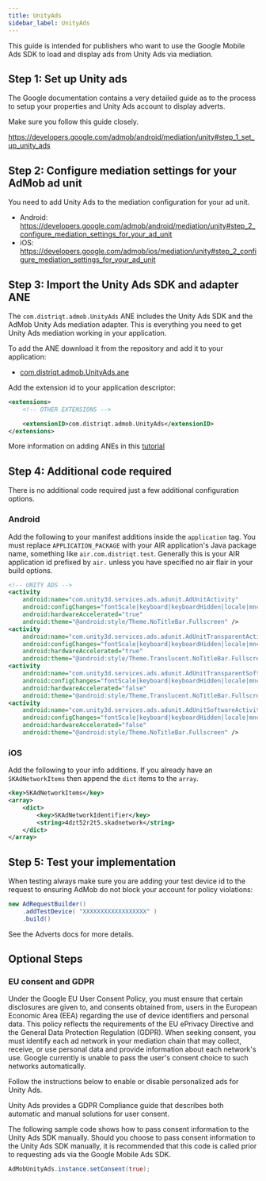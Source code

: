 ```yaml
---
title: UnityAds
sidebar_label: UnityAds
---
```


This guide is intended for publishers who want to use the Google Mobile Ads SDK to load and display ads from Unity Ads via mediation. 



## Step 1: Set up Unity ads

The Google documentation contains a very detailed guide as to the process to setup your properties and Unity Ads account to display adverts.

Make sure you follow this guide closely.

https://developers.google.com/admob/android/mediation/unity#step_1_set_up_unity_ads




## Step 2: Configure mediation settings for your AdMob ad unit

You need to add Unity Ads to the mediation configuration for your ad unit.

- Android: https://developers.google.com/admob/android/mediation/unity#step_2_configure_mediation_settings_for_your_ad_unit
- iOS: https://developers.google.com/admob/ios/mediation/unity#step_2_configure_mediation_settings_for_your_ad_unit





## Step 3: Import the Unity Ads SDK and adapter ANE

The `com.distriqt.admob.UnityAds` ANE includes the Unity Ads SDK and the AdMob Unity Ads mediation adapter. This is everything you need to get Unity Ads mediation working in your application.

To add the ANE download it from the repository and add it to your application:

- [com.distriqt.admob.UnityAds.ane](https://github.com/distriqt/ANE-Adverts-Mediation/raw/master/lib/unityads/com.distriqt.admob.UnityAds.ane)

Add the extension id to your application descriptor:

```xml
<extensions>
    <!-- OTHER EXTENSIONS -->

    <extensionID>com.distriqt.admob.UnityAds</extensionID>
</extensions>
```

More information on adding ANEs in this [tutorial](/docs/tutorials/getting-started)




## Step 4: Additional code required

There is no additional code required just a few additional configuration options.


### Android

Add the following to your manifest additions inside the `application` tag. You must replace `APPLICATION_PACKAGE` with your AIR application's Java package name, something like `air.com.distriqt.test`. Generally this is your AIR application id prefixed by `air.` unless you have specified no air flair in your build options.


```xml
<!-- UNITY ADS -->
<activity
    android:name="com.unity3d.services.ads.adunit.AdUnitActivity"
    android:configChanges="fontScale|keyboard|keyboardHidden|locale|mnc|mcc|navigation|orientation|screenLayout|screenSize|smallestScreenSize|uiMode|touchscreen"
    android:hardwareAccelerated="true"
    android:theme="@android:style/Theme.NoTitleBar.Fullscreen" />
<activity
    android:name="com.unity3d.services.ads.adunit.AdUnitTransparentActivity"
    android:configChanges="fontScale|keyboard|keyboardHidden|locale|mnc|mcc|navigation|orientation|screenLayout|screenSize|smallestScreenSize|uiMode|touchscreen"
    android:hardwareAccelerated="true"
    android:theme="@android:style/Theme.Translucent.NoTitleBar.Fullscreen" />
<activity
    android:name="com.unity3d.services.ads.adunit.AdUnitTransparentSoftwareActivity"
    android:configChanges="fontScale|keyboard|keyboardHidden|locale|mnc|mcc|navigation|orientation|screenLayout|screenSize|smallestScreenSize|uiMode|touchscreen"
    android:hardwareAccelerated="false"
    android:theme="@android:style/Theme.Translucent.NoTitleBar.Fullscreen" />
<activity
    android:name="com.unity3d.services.ads.adunit.AdUnitSoftwareActivity"
    android:configChanges="fontScale|keyboard|keyboardHidden|locale|mnc|mcc|navigation|orientation|screenLayout|screenSize|smallestScreenSize|uiMode|touchscreen"
    android:hardwareAccelerated="false"
    android:theme="@android:style/Theme.NoTitleBar.Fullscreen" />
```


### iOS

Add the following to your info additions. If you already have an `SKAdNetworkItems` then append the `dict` items to the `array`.

```xml
<key>SKAdNetworkItems</key>
<array>
    <dict>
        <key>SKAdNetworkIdentifier</key>
        <string>4dzt52r2t5.skadnetwork</string>
    </dict>
</array>
```




## Step 5: Test your implementation 

When testing always make sure you are adding your test device id to the request to ensuring AdMob do not block your account for policy violations:

```actionscript
new AdRequestBuilder()
    .addTestDevice( "XXXXXXXXXXXXXXXXXX" )
    .build()
```

See the Adverts docs for more details.




## Optional Steps

### EU consent and GDPR

Under the Google EU User Consent Policy, you must ensure that certain disclosures are given to, and consents obtained from, users in the European Economic Area (EEA) regarding the use of device identifiers and personal data. This policy reflects the requirements of the EU ePrivacy Directive and the General Data Protection Regulation (GDPR). When seeking consent, you must identify each ad network in your mediation chain that may collect, receive, or use personal data and provide information about each network's use. Google currently is unable to pass the user's consent choice to such networks automatically.

Follow the instructions below to enable or disable personalized ads for Unity Ads.

Unity Ads provides a GDPR Compliance guide that describes both automatic and manual solutions for user consent.

The following sample code shows how to pass consent information to the Unity Ads SDK manually. Should you choose to pass consent information to the Unity Ads SDK manually, it is recommended that this code is called prior to requesting ads via the Google Mobile Ads SDK.


```actionscript
AdMobUnityAds.instance.setConsent(true);
```

